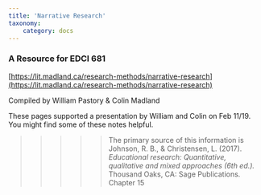 ```yaml
---
title: 'Narrative Research'
taxonomy:
    category: docs
---
```



### A Resource for EDCI 681

[https://lit.madland.ca/research-methods/narrative-research](https://lit.madland.ca/research-methods/narrative-research)

Compiled by William Pastory & Colin Madland

These pages supported a presentation by William and Colin on Feb 11/19. You might find some of these notes helpful.

>>>>> The primary source of this information is
>>>>> Johnson, R. B., & Christensen, L. (2017). *Educational research: Quantitative, qualitative and mixed approaches (6th ed.).* Thousand Oaks, CA: Sage Publications. Chapter 15
